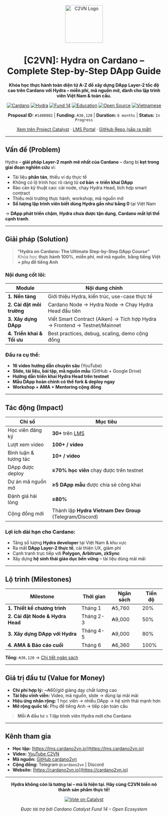 <div align="center">

<img src="https://www.cardano2vn.io/_next/static/media/loading.db59b266.png" width="120" alt="C2VN Logo" />

# **[C2VN]: Hydra on Cardano – Complete Step-by-Step DApp Guide**

**Khóa học thực hành toàn diện từ A-Z để xây dựng DApp Layer-2 tốc độ cao trên Cardano với Hydra – miễn phí, mã nguồn mở, dành cho lập trình viên Việt Nam & toàn cầu.**

[![Cardano](https://img.shields.io/badge/Cardano-Ecosystem-blue?logo=cardano)](https://cardano.org/)
[![Hydra](https://img.shields.io/badge/Hydra-Layer%202-green?logo=data:image/svg+xml;base64,PHN2ZyBmaWxsPSIjMDBGRjAwIiB2aWV3Qm94PSIwIDAgMjQgMjQiIHdpZHRoPSIxNiIgaGVpZ2h0PSIxNiI+PHBhdGggZD0iTTEyIDJDNi40OCAyIDIgNi40OCAyIDEyczQuNDggMTAgMTAgMTAgMTAtNC40OCAxMC0xMFMxNy41MiAyIDEyIDJ6bTAtMThjLTQuNDEgMC04IDMuNTktOCA4czMuNTkgOCA4IDggOC0zLjU5IDgtOHptMC0xNGMtMy4zMSAwLTYgMi42OS02IDZzMi42OSA2IDYgNiA2LTIuNjkgNi02em0wLTEyYy0yLjIxIDAtNCAxLjc5LTQgNHMxLjc5IDQgNCA0IDQtMS43OSA0LTQtMS43OSA0LTQgNHptMC0xMGMtMS4xIDAtMiAuOS0yIDJzLjkgMiAyIDIgMi0uOSAyLTItLjkgMi0yLTJ6Ii8+PC9zdmc+)](https://hydra.family/head-protocol)
[![Fund 14](https://img.shields.io/badge/Catalyst-Fund%2014-orange)](https://projectcatalyst.io/funds/14)
[![Education](https://img.shields.io/badge/Theme-Education-purple)](https://projectcatalyst.io/)
[![Open Source](https://img.shields.io/badge/Open%20Source-MIT-brightgreen)](https://opensource.org/licenses/MIT)
[![Vietnamese](https://img.shields.io/badge/Language-Tiếng%20Việt%20%2B%20English-blue)](https://cardano2vn.io)

**Proposal ID:** `#1400002` | **Funding:** `₳30,120` | **Duration:** `6 months` | **Status:** `In Progress`

[Xem trên Project Catalyst](https://projectcatalyst.io/funds/14/cardano-open-ecosystem/c2vn-hydra-on-cardano-complete-step-by-step-dapp-guide) · [LMS Portal](https://lms.cardano2vn.io) · [GitHub Repo (sắp ra mắt)](https://github.com/cardano2vn)

---

</div>

## Vấn đề (Problem)

Hydra – **giải pháp Layer-2 mạnh mẽ nhất của Cardano** – đang bị **kẹt trong giai đoạn nghiên cứu** vì:

- Tài liệu **phân tán**, thiếu ví dụ thực tế
- Không có lộ trình học rõ ràng từ **cơ bản → triển khai DApp**
- Rào cản kỹ thuật cao: cài node, chạy Hydra Head, tích hợp smart contract
- Thiếu môi trường thực hành, workshop, mã nguồn mở
- **Số lượng lập trình viên biết dùng Hydra gần như bằng 0** tại Việt Nam

→ **DApp phát triển chậm**, **Hydra chưa được tận dụng**, **Cardano mất lợi thế cạnh tranh**.

---

## Giải pháp (Solution)

> **“Hydra on Cardano: The Ultimate Step-by-Step DApp Course”**  
> Khóa học **thực hành 100%**, **miễn phí**, **mở mã nguồn**, **bằng tiếng Việt + phụ đề tiếng Anh**

### Nội dung cốt lõi:

| Module                     | Nội dung chính                                                            |
| -------------------------- | ------------------------------------------------------------------------- |
| **1. Nền tảng**            | Giới thiệu Hydra, kiến trúc, use-case thực tế                             |
| **2. Cài đặt môi trường**  | Cardano Node → Hydra Node → Chạy Hydra Head đầu tiên                      |
| **3. Xây dựng DApp**       | Viết Smart Contract (Aiken) → Tích hợp Hydra → Frontend → Testnet/Mainnet |
| **4. Triển khai & Tối ưu** | Best practices, debug, scaling, demo cộng đồng                            |

### Đầu ra cụ thể:

- **16 video hướng dẫn chuyên sâu** (YouTube)
- **Slide, tài liệu, bài tập, mã nguồn mẫu** (GitHub + Google Drive)
- **Hướng dẫn triển khai Hydra Head trên testnet**
- **Mẫu DApp hoàn chỉnh có thể fork & deploy ngay**
- **Workshop + AMA + Mentoring cộng đồng**

---

## Tác động (Impact)

| Chỉ số                | Mục tiêu                                                 |
| --------------------- | -------------------------------------------------------- |
| Học viên đăng ký      | **30+** trên [LMS](https://lms.cardano2vn.io)            |
| Lượt xem video        | **100+ / video**                                         |
| Bình luận & tương tác | **10+ / video**                                          |
| DApp được deploy      | **≥70% học viên** chạy được trên testnet                 |
| Dự án mã nguồn mở     | **≥5 DApp mẫu** được chia sẻ công khai                   |
| Đánh giá hài lòng     | **≥80%**                                                 |
| Cộng đồng mới         | Thành lập **Hydra Vietnam Dev Group** (Telegram/Discord) |

### Lợi ích dài hạn cho Cardano:

- Tăng số lượng **Hydra developer** tại Việt Nam & khu vực
- Ra mắt **DApp Layer-2 thực tế**, cải thiện UX, giảm phí
- Cạnh tranh trực tiếp với **Polygon, Arbitrum, zkSync**
- Xây dựng **hệ sinh thái giáo dục bền vững** – tài liệu dùng mãi mãi

---

## Lộ trình (Milestones)

| Milestone                        | Thời gian | Ngân sách | Tiến độ |
| -------------------------------- | --------- | --------- | ------- |
| **1. Thiết kế chương trình**     | Tháng 1   | ₳5,760    | 20%     |
| **2. Cài đặt Node & Hydra Head** | Tháng 2-3 | ₳9,000    | 50%     |
| **3. Xây dựng DApp với Hydra**   | Tháng 4-5 | ₳9,000    | 80%     |
| **4. AMA & Báo cáo cuối**        | Tháng 6   | ₳6,360    | 100%    |

**Tổng:** `₳30,120` → [Chi tiết ngân sách](https://docs.google.com/spreadsheets/d/1GYkAYbSIDvQ4jQfult2oNgqeU5gc-GjSUvEeiDrLajE/edit?gid=969034686#gid=969034686)

---

## Giá trị đầu tư (Value for Money)

- **Chi phí hợp lý:** ~₳60/giờ giảng dạy chất lượng cao
- **Tài liệu vĩnh viễn:** Video, mã nguồn, slide → dùng lại mãi mãi
- **Hiệu ứng nhân rộng:** 1 học viên → nhiều DApp → hệ sinh thái mạnh hơn
- **Mở rộng quốc tế:** Phụ đề tiếng Anh → tiếp cận toàn cầu

> **Mỗi ₳ đầu tư = 1 lập trình viên Hydra mới cho Cardano**

---

## Kênh tham gia

- **Học tập:** [https://lms.cardano2vn.io](https://lms.cardano2vn.io)
- **Video:** [YouTube C2VN](https://youtube.com/@cardano2vn)
- **Mã nguồn:** [GitHub cardano2vn](https://github.com/cardano2vn)
- **Cộng đồng:** Telegram `@cardano2vn` | Discord
- **Website:** [https://cardano2vn.io](https://cardano2vn.io)

---

<div align="center">

**Hydra không còn là tương lai – mà là hiện tại. Hãy cùng C2VN biến nó thành sản phẩm thực tế!**

[![Vote on Catalyst](https://img.shields.io/badge/Vote%20on-Catalyst-00A3FF?style=for-the-badge&logo=appveyor)](https://projectcatalyst.io/funds/14/cardano-open-ecosystem/c2vn-hydra-on-cardano-complete-step-by-step-dapp-guide)

_Được tài trợ bởi Cardano Catalyst Fund 14 – Open Ecosystem_

</div>
